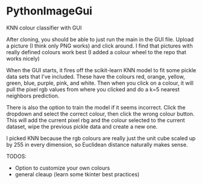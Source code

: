 # PythonImageGui
KNN colour classifier with GUI

After cloning, you should be able to just run the main in the GUI file. Upload a picture (I think only PNG works) and click around. I find that pictures with really defined colours work best (I added a colour wheel to the repo that works nicely)

When the GUI starts, it fires off the scikit-learn KNN model to fit some pickle data sets that I've included. These have the colours red, orange, yellow, green, blue, purple, pink, and white. Then when you click on a colour, it will pull the pixel rgb values from where you clicked and do a k=5 nearest neighbors prediction. 

There is also the option to train the model if it seems incorrect. Click the dropdown and select the correct colour, then click the wrong colour button. This will add the current pixel rbg and the colour selected to the current dataset, wipe the previous pickle data and create a new one.

I picked KNN because the rgb colours are really just the unit cube scaled up by 255 in every dimension, so Euclidean distance naturally makes sense.

TODOS:

- Option to customize your own colours
- general cleaup (learn some tkinter best practices)
